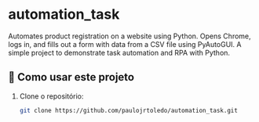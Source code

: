 # automation_task
Automates product registration on a website using Python. Opens Chrome, logs in, and fills out a form with data from a CSV file using PyAutoGUI. A simple project to demonstrate task automation and RPA with Python.

## 📌 Como usar este projeto

1. Clone o repositório:
   ```bash
   git clone https://github.com/paulojrtoledo/automation_task.git
